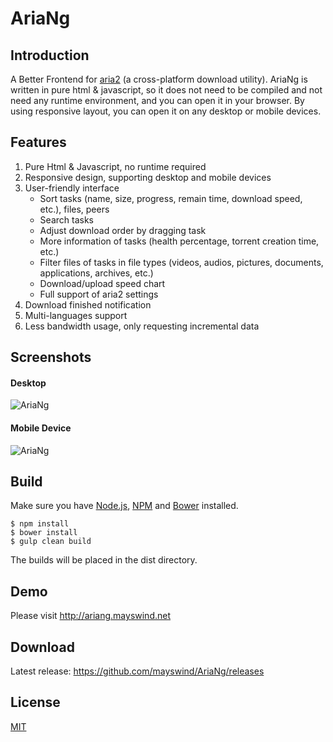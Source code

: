 # AriaNg
## Introduction
A Better Frontend for [aria2](https://github.com/aria2/aria2) (a cross-platform download utility). AriaNg is written in pure html & javascript, so it does not need to be compiled and not need any runtime environment, and you can open it in your browser. By using responsive layout, you can open it on any desktop or mobile devices.

## Features
1. Pure Html & Javascript, no runtime required
2. Responsive design, supporting desktop and mobile devices
3. User-friendly interface
    * Sort tasks (name, size, progress, remain time, download speed, etc.), files, peers
    * Search tasks
    * Adjust download order by dragging task
    * More information of tasks (health percentage, torrent creation time, etc.)
    * Filter files of tasks in file types (videos, audios, pictures, documents, applications, archives, etc.)
    * Download/upload speed chart
    * Full support of aria2 settings
4. Download finished notification
4. Multi-languages support
5. Less bandwidth usage, only requesting incremental data

## Screenshots
#### Desktop
![AriaNg](https://raw.githubusercontent.com/mayswind/AriaNg/gh-pages/screenshots/desktop.png)
#### Mobile Device
![AriaNg](https://raw.githubusercontent.com/mayswind/AriaNg/gh-pages/screenshots/mobile.png)

## Build
Make sure you have [Node.js](https://nodejs.org/), [NPM](https://www.npmjs.com/) and [Bower](https://bower.io/) installed.

    $ npm install
    $ bower install
    $ gulp clean build

The builds will be placed in the dist directory.

## Demo
Please visit http://ariang.mayswind.net

## Download
Latest release: https://github.com/mayswind/AriaNg/releases

## License
[MIT](https://github.com/mayswind/AriaNg/blob/master/LICENSE)
